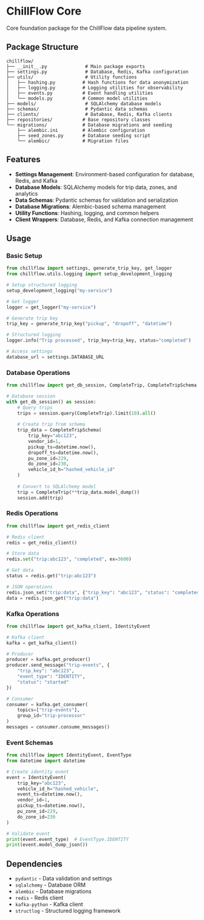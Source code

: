 # ChillFlow Core

Core foundation package for the ChillFlow data pipeline system.

## Package Structure

```
chillflow/
├── __init__.py              # Main package exports
├── settings.py              # Database, Redis, Kafka configuration
├── utils/                   # Utility functions
│   ├── hashing.py          # Hash functions for data anonymization
│   ├── logging.py          # Logging utilities for observability
│   ├── events.py           # Event handling utilities
│   └── models.py           # Common model utilities
├── models/                  # SQLAlchemy database models
├── schemas/                 # Pydantic data schemas
├── clients/                 # Database, Redis, Kafka clients
├── repositories/           # Base repository classes
└── migrations/             # Database migrations and seeding
    ├── alembic.ini         # Alembic configuration
    ├── seed_zones.py       # Database seeding script
    └── alembic/            # Migration files
```

## Features

- **Settings Management**: Environment-based configuration for database, Redis, and Kafka
- **Database Models**: SQLAlchemy models for trip data, zones, and analytics
- **Data Schemas**: Pydantic schemas for validation and serialization
- **Database Migrations**: Alembic-based schema management
- **Utility Functions**: Hashing, logging, and common helpers
- **Client Wrappers**: Database, Redis, and Kafka connection management

## Usage

### Basic Setup

```python
from chillflow import settings, generate_trip_key, get_logger
from chillflow.utils.logging import setup_development_logging

# Setup structured logging
setup_development_logging("my-service")

# Get logger
logger = get_logger("my-service")

# Generate trip key
trip_key = generate_trip_key("pickup", "dropoff", "datetime")

# Structured logging
logger.info("Trip processed", trip_key=trip_key, status="completed")

# Access settings
database_url = settings.DATABASE_URL
```

### Database Operations

```python
from chillflow import get_db_session, CompleteTrip, CompleteTripSchema

# Database session
with get_db_session() as session:
    # Query trips
    trips = session.query(CompleteTrip).limit(10).all()
    
    # Create trip from schema
    trip_data = CompleteTripSchema(
        trip_key="abc123",
        vendor_id=1,
        pickup_ts=datetime.now(),
        dropoff_ts=datetime.now(),
        pu_zone_id=229,
        do_zone_id=230,
        vehicle_id_h="hashed_vehicle_id"
    )
    
    # Convert to SQLAlchemy model
    trip = CompleteTrip(**trip_data.model_dump())
    session.add(trip)
```

### Redis Operations

```python
from chillflow import get_redis_client

# Redis client
redis = get_redis_client()

# Store data
redis.set("trip:abc123", "completed", ex=3600)

# Get data
status = redis.get("trip:abc123")

# JSON operations
redis.json_set("trip:data", {"trip_key": "abc123", "status": "completed"})
data = redis.json_get("trip:data")
```

### Kafka Operations

```python
from chillflow import get_kafka_client, IdentityEvent

# Kafka client
kafka = get_kafka_client()

# Producer
producer = kafka.get_producer()
producer.send_message("trip-events", {
    "trip_key": "abc123",
    "event_type": "IDENTITY",
    "status": "started"
})

# Consumer
consumer = kafka.get_consumer(
    topics=["trip-events"],
    group_id="trip-processor"
)
messages = consumer.consume_messages()
```

### Event Schemas

```python
from chillflow import IdentityEvent, EventType
from datetime import datetime

# Create identity event
event = IdentityEvent(
    trip_key="abc123",
    vehicle_id_h="hashed_vehicle",
    event_ts=datetime.now(),
    vendor_id=1,
    pickup_ts=datetime.now(),
    pu_zone_id=229,
    do_zone_id=230
)

# Validate event
print(event.event_type)  # EventType.IDENTITY
print(event.model_dump_json())
```

## Dependencies

- `pydantic` - Data validation and settings
- `sqlalchemy` - Database ORM
- `alembic` - Database migrations
- `redis` - Redis client
- `kafka-python` - Kafka client
- `structlog` - Structured logging framework

